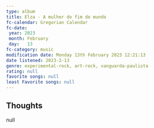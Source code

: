 ```yaml
---
type: album 
title: Elza - A mulher do fim do mundo
fc-calendar: Gregorian Calendar
fc-date: 
 year: 2023
 month: February
 day:   13
fc-category: music
modification date: Monday 13th February 2023 12:21:13
date listened: 2023-2-13 
genre: experimental-rock, art-rock, vanguarda-paulista
rating: null
favorite songs: null
least Favorite songs: null
---
```

## Thoughts

null